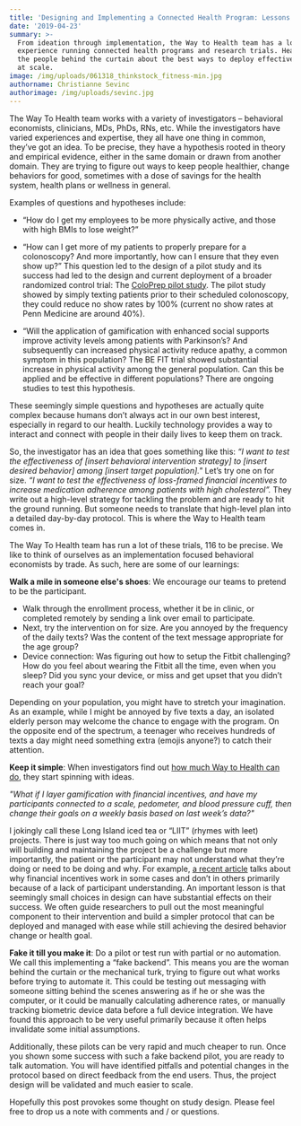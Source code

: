 ```yaml
---
title: 'Designing and Implementing a Connected Health Program: Lessons Learned'
date: '2019-04-23'
summary: >-
  From ideation through implementation, the Way to Health team has a lot of
  experience running connected health programs and research trials. Hear from
  the people behind the curtain about the best ways to deploy effective programs
  at scale. 
image: /img/uploads/061318_thinkstock_fitness-min.jpg
authorname: Christianne Sevinc
authorimage: /img/uploads/sevinc.jpg
---
```

The Way To Health team works with a variety of investigators – behavioral economists, clinicians, MDs, PhDs, RNs, etc. While the investigators have varied experiences and expertise, they all have one thing in common, they’ve got an idea. To be precise, they have a hypothesis rooted in theory and empirical evidence, either in the same domain or drawn from another domain. They are trying to figure out ways to keep people healthier, change behaviors for good, sometimes with a dose of savings for the health system, health plans or wellness in general.

Examples of questions and hypotheses include:

- “How do I get my employees to be more physically active, and those with high BMIs to lose weight?”

- “How can I get more of my patients to properly prepare for a colonoscopy? And more importantly, how can I ensure that they even show up?” This question led to the design of a pilot study and its success had led to the design and current deployment of a  broader randomized control trial: The [ColoPrep pilot study](https://www.waytohealth.org/casestudies/coloprep/). The pilot study showed by simply texting patients prior to their scheduled colonoscopy, they could reduce no show rates by 100% (current no show rates at Penn Medicine are around 40%).

- “Will the application of gamification with enhanced social supports improve activity levels among patients with Parkinson’s? And subsequently can increased physical activity reduce apathy, a common symptom in this population? The BE FIT trial showed substantial increase in physical activity among the general population. Can this be applied and be effective in different populations? There are ongoing studies to test this hypothesis. 

These seemingly simple questions and hypotheses are actually quite complex because humans don’t always act in our own best interest, especially in regard to our health. Luckily technology provides a way to interact and connect with people in their daily lives to keep them on track.

So, the investigator has an idea that goes something like this: _“I want to test the effectiveness of \[insert behavioral intervention strategy] to \[insert desired behavior] among \[insert target population]."_ Let’s try one on for size. _“I want to test the effectiveness of loss-framed financial incentives to increase medication adherence among patients with high cholesterol”._ They write out a high-level strategy for tackling the problem and are ready to hit the ground running. But someone needs to translate that high-level plan into a detailed day-by-day protocol. This is where the Way to Health team comes in.

The Way To Health team has run a lot of these trials, 116 to be precise. We like to think of ourselves as an implementation focused behavioral economists by trade. As such, here are some of our learnings:

**Walk a mile in someone else's shoes**: We encourage our teams to pretend to be the participant. 

- Walk through the enrollment process, whether it be in clinic, or completed remotely by sending a link over email to participate. 
- Next, try the intervention on for size. Are you annoyed by the frequency of the daily texts? Was the content of the text message appropriate for the age group? 
- Device connection: Was figuring out how to setup the Fitbit challenging? How do you feel about wearing the Fitbit all the time, even when you sleep? Did you sync your device, or miss and get upset that you didn’t reach your goal? 

Depending on your population, you might have to stretch your imagination. As an example, while I might be annoyed by five texts a day, an isolated elderly person may welcome the chance to engage with the program. On the opposite end of the spectrum, a teenager who receives hundreds of texts a day might need something extra (emojis anyone?) to catch their attention. 

**Keep it simple**: When investigators find out [how much Way to Health can do](https://www.waytohealth.org/platform), they start spinning with ideas. 

*"What if I layer gamification with financial incentives, and have my participants connected to a scale, pedometer, and blood pressure cuff, then change their goals on a weekly basis based on last week’s data?"*

I jokingly call these Long Island iced tea or “LIIT” (rhymes with leet) projects. There is just way too much going on which means that not only will building and maintaining the project be a challenge but more importantly, the patient or the participant may not understand what they’re doing or need to be doing and why. For example, [a recent article](https://jamanetwork.com/journals/jama/fullarticle/2729548) talks about why financial incentives work in some cases and don’t in others primarily because of a lack of participant understanding. An important lesson is that seemingly small choices in design can have substantial effects on their success. We often guide researchers to pull out the most meaningful component to their intervention and build a simpler protocol that can be deployed and managed with ease while still achieving the desired behavior change or health goal.

**Fake it till you make it**: Do a pilot or test run with partial or no automation. We call this implementing a “fake backend”. This means you are the woman behind the curtain or the mechanical turk, trying to figure out what works before trying to automate it. This could be testing out messaging with someone sitting behind the scenes answering as if he or she was the computer, or it could be manually calculating adherence rates, or manually tracking biometric device data before a full device integration. We have found this approach to be very useful primarily because it often helps invalidate some initial assumptions. 

Additionally, these pilots can be very rapid and much cheaper to run. Once you shown some success with such a fake backend pilot, you are ready to talk automation. You will have identified pitfalls and potential changes in the protocol based on direct feedback from the end users. Thus, the project design will be validated and much easier to scale.

Hopefully this post provokes some thought on study design. Please feel free to drop us a note with comments and / or questions. 
